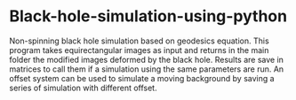 # Black-hole-simulation-using-python
Non-spinning black hole simulation based on geodesics equation.
This program takes equirectangular images as input and returns in the main folder the modified images deformed by the black hole.
Results are save in matrices to call them if a simulation using the same parameters are run.
An offset system can be used to simulate a moving background by saving a series of simulation with different offset.
